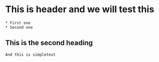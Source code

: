 # This is header and we will test this
    * First one
    * Second one
## This is the second heading
    And this is simpletext
